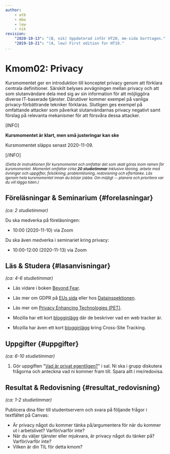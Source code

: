 ```yaml
---
author:
    - atb
    - mbo
    - lew
    - nik
revision:
    "2020-10-13": "(B, nik) Uppdaterad inför HT20, me-sida borttagen."
    "2019-10-21": "(A, lew) First edition for HT19."
...
```

Kmom02: Privacy
==================================

Kursmomentet ger en introduktion till konceptet privacy genom att förklara centrala definitioner. Särskilt belyses avvägningen mellan privacy och att som slutanvändare dela med sig av sin information för att möjliggöra diverse IT-baserade tjänster. Därutöver kommer exempel på vanliga privacy-förbättrande tekniker förklaras. Slutligen ges exempel på omfattande attacker som påverkat slutanvändarnas privacy negativt samt förslag på relevanta mekanismer för att försvåra dessa attacker.

[INFO]

**Kursmomentet är klart, men små justeringar kan ske**

Kursmomentet släpps senast 2020-11-09.

[/INFO]



<!--more-->

<small><i>(Detta är instruktionen för kursmomentet och omfattar det som skall göras inom ramen för kursmomentet. Momentet omfattar cirka **20 studietimmar** inklusive läsning, arbete med övningar och uppgifter, felsökning, problemlösning, redovisning och eftertanke. Läs igenom hela kursmomentet innan du börjar jobba. Om möjligt -- planera och prioritera var du vill lägga tiden.)</i></small>



Föreläsningar & Seminarium {#forelasningar}
---------------------------------

*(ca: 2 studietimmar)*

Du ska medverka på föreläsningen:

* 10:00 (2020-11-10) via Zoom

Du ska även medverka i seminariet kring privacy:

* 10:00-12:00 (2020-11-13) via Zoom


Läs &amp; Studera  {#lasanvisningar}
---------------------------------

*(ca: 4-6 studietimmar)*

* Läs vidare i boken [Beyond Fear](/kunskap/boken-beyond-fear).

* Läs mer om GDPR på [EUs sida](https://gdpr.eu/) eller hos [Datainspektionen](https://www.datainspektionen.se/lagar--regler/dataskyddsforordningen/).

* Läs mer om [Privacy Enhancing Technologies (PET)](https://www.priv.gc.ca/en/opc-actions-and-decisions/research/explore-privacy-research/2017/pet_201711/).

* Mozilla har ett kort [blogginlägg](https://blog.mozilla.org/firefox/what-is-a-web-tracker/) där de beskriver vad en web tracker är.

* Mozilla har även ett kort [blogginlägg](https://blog.mozilla.org/firefox/cross-site-tracking-lets-unpack-that/) kring Cross-Site Tracking.

Uppgifter  {#uppgifter}
-------------------------------------------

*(ca: 6-10 studietimmar)*

1. Gör uppgiften "[Vad är privat egentligen?](uppgift/diskussion-vad-ar-privat-egentligen)" i sal. Ni ska i grupp diskutera frågorna och anteckna vad ni kommer fram till. Spara allt i me/redovisa.

<!-- 1. Fyll på med redovisningstexten i din me-sida. -->


Resultat & Redovisning  {#resultat_redovisning}
-----------------------------------------------

*(ca: 1-2 studietimmar)*

Publicera dina filer till studentservern och svara på följande frågor i textfältet på Canvas:

* Är privacy något du kommer tänka på/argumentera för när du kommer ut i arbetslivet? Varför/varför inte?
* När du väljer tjänster eller mjukvara, är privacy något du tänker på? Varför/varför inte?
* Vilken är din TIL för detta kmom?
